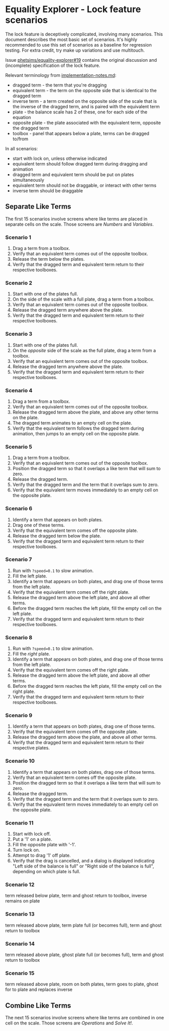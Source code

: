 # Equality Explorer - Lock feature scenarios

The lock feature is deceptively complicated, involving many scenarios.  This document describes the most basic set of scenarios.  It's highly recommended to use this set of scenarios as a baseline for regression testing.  For extra credit, try make up variations and use multitouch.  

Issue [phetsims/equality-explorer#19](https://github.com/phetsims/equality-explorer/issues/19) contains the original discussion and (incomplete) specification of the lock feature.

Relevant terminology from [implementation-notes.md](https://github.com/phetsims/equality-explorer/blob/master/doc/implementation-notes.md#terminology):

* dragged term - the term that you're dragging
* equivalent term - the term on the opposite side that is identical to the dragged term
* inverse term - a term created on the opposite side of the scale that is the inverse of the dragged term, and is paired with the equivalent term
* plate - the balance scale has 2 of these, one for each side of the equation
* opposite plate - the plate associated with the equivalent term, opposite the dragged term
* toolbox - panel that appears below a plate, terms can be dragged to/from

In all scenarios:

* start with lock on, unless otherwise indicated
* equivalent term should follow dragged term during dragging and animation
* dragged term and equivalent term should be put on plates simultaneously
* equivalent term should not be draggable, or interact with other terms
* inverse term should be draggable

## Separate Like Terms

The first 15 scenarios involve screens where like terms are placed in separate cells on the scale.  Those screens are _Numbers_ and _Variables_.

### Scenario 1

1. Drag a term from a toolbox.
2. Verify that an equivalent term comes out of the opposite toolbox.
3. Release the term below the plates.
4. Verify that the dragged term and equivalent term return to their respective toolboxes.

### Scenario 2

1. Start with one of the plates full.
1. On the side of the scale with a full plate, drag a term from a toolbox.
2. Verify that an equivalent term comes out of the opposite toolbox.
3. Release the dragged term anywhere above the plate.
4. Verify that the dragged term and equivalent term return to their respective toolboxes.

### Scenario 3

1. Start with one of the plates full.
1. On the _opposite_ side of the scale as the full plate, drag a term from a toolbox.
2. Verify that an equivalent term comes out of the opposite toolbox.
3. Release the dragged term anywhere above the plate.
4. Verify that the dragged term and equivalent term return to their respective toolboxes.

### Scenario 4

1. Drag a term from a toolbox.
2. Verify that an equivalent term comes out of the opposite toolbox.
3. Release the dragged term above the plate, and above any other terms on the plate.
4. The dragged term animates to an empty cell on the plate.
5. Verify that the equivalent term follows the dragged term during animation, then jumps to an empty cell on the opposite plate.

### Scenario 5

1. Drag a term from a toolbox.
2. Verify that an equivalent term comes out of the opposite toolbox.
3. Position the dragged term so that it overlaps a like term that will sum to zero.
4. Release the dragged term.
5. Verify that the dragged term and the term that it overlaps sum to zero. 
6. Verify that the equivalent term moves immediately to an empty cell on the opposite plate.

### Scenario 6

1. Identify a term that appears on both plates.
2. Drag one of these terms.
3. Verify that the equivalent term comes off the opposite plate.
4. Release the dragged term below the plate.
5. Verify that the dragged term and equivalent term return to their respective toolboxes.

### Scenario 7

1. Run with `?speed=0.1` to slow animation.
2. Fill the left plate. 
3. Identify a term that appears on both plates, and drag one of those terms from the left plate.
4. Verify that the equivalent term comes off the right plate.
5. Release the dragged term above the left plate, and above all other terms.
6. Before the dragged term reaches the left plate, fill the empty cell on the left plate.
6. Verify that the dragged term and equivalent term return to their respective toolboxes.

### Scenario 8

1. Run with `?speed=0.1` to slow animation.
2. Fill the _right_ plate. 
3. Identify a term that appears on both plates, and drag one of those terms from the left plate.
4. Verify that the equivalent term comes off the right plate.
5. Release the dragged term above the left plate, and above all other terms.
6. Before the dragged term reaches the left plate, fill the empty cell on the right plate.
6. Verify that the dragged term and equivalent term return to their respective toolboxes.

### Scenario 9

1. Identify a term that appears on both plates, drag one of those terms.
2. Verify that the equivalent term comes off the opposite plate.
3. Release the dragged term above the plate, and above all other terms.
4. Verify that the dragged term and equivalent term return to their respective plates.

### Scenario 10

1. Identify a term that appears on both plates, drag one of those terms. 
2. Verify that an equivalent term comes off the opposite plate.
3. Position the dragged term so that it overlaps a like term that will sum to zero.
4. Release the dragged term.
5. Verify that the dragged term and the term that it overlaps sum to zero. 
6. Verify that the equivalent term moves immediately to an empty cell on the opposite plate.

### Scenario 11

1. Start with lock off.
2. Put a '1' on a plate.
3. Fill the opposite plate with '-1'.
4. Turn lock on.
5. Attempt to drag '1' off plate.
6. Verify that the drag is cancelled, and a dialog is displayed indicating "Left side of the balance is full" or "Right side of the balance is full", depending on which plate is full.

### Scenario 12

term released below plate, term and ghost return to toolbox, inverse remains on plate

### Scenario 13

term released above plate, term plate full (or becomes full), term and ghost return to toolbox

### Scenario 14

term released above plate, ghost plate full (or becomes full), term and ghost return to toolbox

### Scenario 15

term released above plate, room on both plates, term goes to plate, ghost for to plate and replaces inverse

## Combine Like Terms

The next 15 scenarios involve screens where like terms are combined in one cell on the scale.  Those screens are _Operations_ and _Solve It!_.
